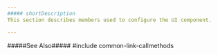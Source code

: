 ```yaml
---
##### shortDescription
This section describes members used to configure the UI component. 

---
```

#####See Also#####
#include common-link-callmethods
